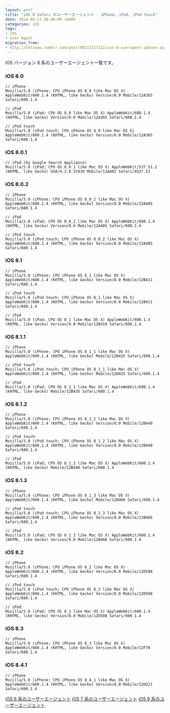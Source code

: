```yaml
---
layout: post
title: "iOS 8 Safari のユーザーエージェント - iPhone, iPad, iPod touch"
date: 2014-09-23 00:00:00 +0900
categories: iOS
tags:
- iOS
- User Agent
migration_from: 
- http://tetsuwo.tumblr.com/post/98217217122/ios-8-useragent-iphone-ipad-ipod-touch
---
```


iOS バージョン 8 系のユーザーエージェント一覧です。


### iOS 8.0

    // iPhone
    Mozilla/5.0 (iPhone; CPU iPhone OS 8_0 like Mac OS X) AppleWebKit/600.1.4 (KHTML, like Gecko) Version/8.0 Mobile/12A365 Safari/600.1.4

    // iPad
    Mozilla/5.0 (iPad; CPU OS 8_0 like Mac OS X) AppleWebKit/600.1.4 (KHTML, like Gecko) Version/8.0 Mobile/12A365 Safari/600.1.4

    // iPod touch
    Mozilla/5.0 (iPod touch; CPU iPhone OS 8_0 like Mac OS X) AppleWebKit/600.1.4 (KHTML, like Gecko) Version/8.0 Mobile/12A365 Safari/600.1.4

### iOS 8.0.1

    // iPad (by Google Search Appliance)
    Mozilla/5.0 (iPad; CPU OS 8_0_1 like Mac OS X) AppleWebKit/537.51.2 (KHTML, like Gecko) GSA/4.2.0.37439 Mobile/12A402 Safari/9537.53

### iOS 8.0.2

    // iPhone
    Mozilla/5.0 (iPhone; CPU iPhone OS 8_0_2 like Mac OS X) AppleWebKit/600.1.4 (KHTML, like Gecko) Version/8.0 Mobile/12A405 Safari/600.1.4

    // iPad
    Mozilla/5.0 (iPad; CPU OS 8_0_2 like Mac OS X) AppleWebKit/600.1.4 (KHTML, like Gecko) Version/8.0 Mobile/12A405 Safari/600.1.4

    // iPod touch
    Mozilla/5.0 (iPod touch; CPU iPhone OS 8_0_2 like Mac OS X) AppleWebKit/600.1.4 (KHTML, like Gecko) Version/8.0 Mobile/12A405 Safari/600.1.4


### iOS 8.1

    // iPhone
    Mozilla/5.0 (iPhone; CPU iPhone OS 8_1 like Mac OS X) AppleWebKit/600.1.4 (KHTML, like Gecko) Version/8.0 Mobile/12B411 Safari/600.1.4

    // iPod touch
    Mozilla/5.0 (iPod touch; CPU iPhone OS 8_1 like Mac OS X) AppleWebKit/600.1.4 (KHTML, like Gecko) Version/8.0 Mobile/12B411 Safari/600.1.4
    
    // iPad
    Mozilla/5.0 (iPad; CPU OS 8_1 like Mac OS X) AppleWebKit/600.1.4 (KHTML, like Gecko) Version/8.0 Mobile/12B410 Safari/600.1.4


### iOS 8.1.1

    // iPhone
    Mozilla/5.0 (iPhone; CPU iPhone OS 8_1_1 like Mac OS X) AppleWebKit/600.1.4 (KHTML, like Gecko) Mobile/12B435 Safari/600.1.4
    
    // iPod touch
    Mozilla/5.0 (iPod touch; CPU iPhone OS 8_1_1 like Mac OS X) AppleWebKit/600.1.4 (KHTML, like Gecko) Mobile/12B435 Safari/600.1.4
    
    // iPad
    Mozilla/5.0 (iPad; CPU OS 8_1_1 like Mac OS X) AppleWebKit/600.1.4 (KHTML, like Gecko) Mobile/12B435 Safari/600.1.4


### iOS 8.1.2

    // iPhone
    Mozilla/5.0 (iPhone; CPU iPhone OS 8_1_2 like Mac OS X) AppleWebKit/600.1.4 (KHTML, like Gecko) Version/8.0 Mobile/12B440 Safari/600.1.4
    
    // iPod touch
    Mozilla/5.0 (iPod touch; CPU iPhone OS 8_1_2 like Mac OS X) AppleWebKit/600.1.4 (KHTML, like Gecko) Version/8.0 Mobile/12B440 Safari/600.1.4
    
    // iPad
    Mozilla/5.0 (iPad; CPU OS 8_1_2 like Mac OS X) AppleWebKit/600.1.4 (KHTML, like Gecko) Mobile/12B440 Safari/600.1.4


### iOS 8.1.3

    // iPhone 
    Mozilla/5.0 (iPhone; CPU iPhone OS 8_1_3 like Mac OS X) AppleWebKit/600.1.4 (KHTML, like Gecko) Mobile/12B466 Safari/600.1.4

    // iPod touch
    Mozilla/5.0 (iPod touch; CPU iPhone OS 8_1_3 like Mac OS X) AppleWebKit/600.1.4 (KHTML, like Gecko) Version/8.0 Mobile/12B466 Safari/600.1.4

    // iPad
    Mozilla/5.0 (iPad; CPU OS 8_1_3 like Mac OS X) AppleWebKit/600.1.4 (KHTML, like Gecko) Version/8.0 Mobile/12B466 Safari/600.1.4
    

### iOS 8.2

    // iPhone
    Mozilla/5.0 (iPhone; CPU iPhone OS 8_2 like Mac OS X) AppleWebKit/600.1.4 (KHTML, like Gecko) Version/8.0 Mobile/12D508 Safari/600.1.4

    // iPod touch
    Mozilla/5.0 (iPod touch; CPU iPhone OS 8_2 like Mac OS X) AppleWebKit/600.1.4 (KHTML, like Gecko) Version/8.0 Mobile/12D508 Safari/600.1.4
    
    // iPad
    Mozilla/5.0 (iPad; CPU OS 8_2 like Mac OS X) AppleWebKit/600.1.4 (KHTML, like Gecko) Version/8.0 Mobile/12D508 Safari/600.1.4


### iOS 8.3

    // iPhone
    Mozilla/5.0 (iPhone; CPU iPhone OS 8_3 like Mac OS X) AppleWebKit/600.1.4 (KHTML, like Gecko) Version/8.0 Mobile/12F70 Safari/600.1.4


### iOS 8.4.1

    // iPhone
    Mozilla/5.0 (iPhone; CPU iPhone OS 8_4_1 like Mac OS X) AppleWebKit/600.1.4 (KHTML, like Gecko) Version/8.0 Mobile/12H321 Safari/600.1.4




[iOS 6 系のユーザーエージェント](https://blog.t5o.me/post/20121002/ios-6-safari-iphone-ipad.html)
[iOS 7 系のユーザーエージェント](https://blog.t5o.me/post/20130924/ios-7-safari-iphone-ipad-ipod-touch.html)
[iOS 9 系のユーザーエージェント](https://blog.t5o.me/post/20130924/ios-7-safari-iphone-ipad-ipod-touch.html)

